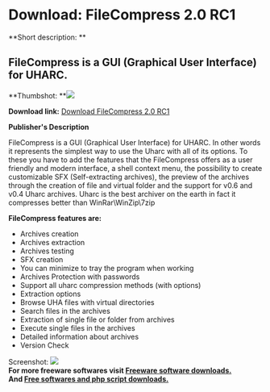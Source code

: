 # Download: FileCompress 2.0 RC1

**Short description: **

## FileCompress is a GUI (Graphical User Interface) for UHARC.

  
**Thumbshot: **![](http://www.freewarefiles.com/screenshot/filecompress2_md.gif)   
  
**Download link:** [Download FileCompress 2.0 RC1](http://freesoftwares.boysofts.com/FileCompress-RC_program_17472.html)  
  

**Publisher's Description**  
  

FileCompress is a GUI (Graphical User Interface) for UHARC. In other words it
represents the simplest way to use the Uharc with all of its options. To these
you have to add the features that the FileCompress offers as a user friendly
and modern interface, a shell context menu, the possibility to create
customizable SFX (Self-extracting archives), the preview of the archives
through the creation of file and virtual folder and the support for v0.6 and
v0.4 Uharc archives. Uharc is the best archiver on the earth in fact it
compresses better than WinRar\WinZip\7zip

**FileCompress features are:**

  * Archives creation 
  * Archives extraction 
  * Archives testing 
  * SFX creation 
  * You can minimize to tray the program when working 
  * Archives Protection with passwords 
  * Support all uharc compression methods (with options) 
  * Extraction options 
  * Browse UHA files with virtual directories 
  * Search files in the archives 
  * Extraction of single file or folder from archives 
  * Execute single files in the archives 
  * Detailed information about archives 
  * Version Check 

  
  
Screenshot: ![](http://www.freewarefiles.com/screenshot/filecompress2.gif)  
**For more freeware softwares visit [Freeware software downloads.](http://freesoftwares.boysofts.com/)**   
**And [Free softwares and php script downloads.](http://www.boysofts.com/)**

